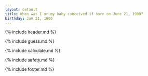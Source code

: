 ```yaml
---
layout: default
title: When was I or my baby conceived if born on June 21, 1900?
birthday: Jun 21, 1900
---
```


{% include header.md %}

{% include guess.md %}

{% include calculate.md %}

{% include safety.md %}

{% include footer.md %}



